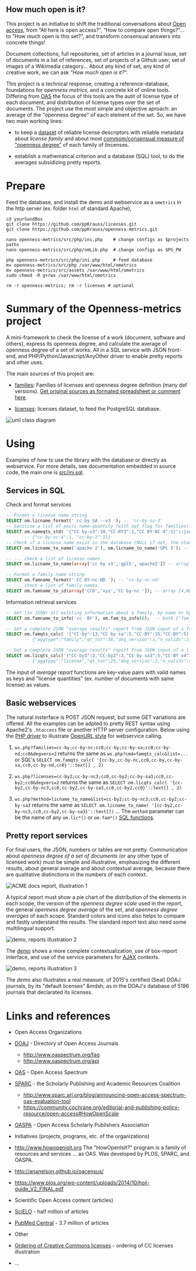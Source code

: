 ## How much open is it?
This project is an initiative to shift the traditional conversations about [Open access](https://en.wikipedia.org/wiki/Open_access), from “All here is open access?”, “How to compare open things?”... to "How much open is this set?",  and transform consensual answers into concrete things!

Document collections, full repositories, set of articles in a journal issue, set of documents in a list of references, set of projects of a Github user, set of images of a Wikimedia category... About any kind of set, any kind of creative work, we can ask *"How much open is it?"*.

This project is a technical response, creating a reference-database, foundations for *openness metrics*, and a concrete kit of online tools. Differing from [OAS](http://www.oaspectrum.org) the focus of this tools are the autit of license type of each document, and distribution of license types over the set of documents. The project use the most simple and objective aproach: an average of the "openness degree" of each element of the set. So, we have two main working lines:

* to keep a [dataset](https://github.com/datasets) of reliable license descriptors with reliable metadata about *license family* and about most [commom/consensual measure of "openness degree"](https://commons.wikimedia.org/wiki/File_talk:Ordering_of_Creative_Commons_licenses_from_most_to_least_open.png#Suggestion_for_ordering_by_an_openness-degree_criteria) of each family of lincenses.

* establish a mathematical criterion and a database (SQL) tool, to do the averages subsidizing pretty reports.

# Prepare

Feed the database, and install the demo and webservice as a `ometrics` in the http server (ex. folder `html` of standard Apache),

```
cd yourSandBox
git clone https://github.com/ppKrauss/licenses.git
git clone https://github.com/ppKrauss/openness-metrics.git

nano openness-metrics/src/php/ini.php    # change configs as $projects paths
nano openness-metrics/src/php/omLib.php  # change configs as $PG_PW

php openness-metrics/src/php/ini.php     # feed database
mv openness-metrics/src/php /var/www/html/ometrics
mv openness-metrics/src/assets /var/www/html/ometrics
sudo chmod -R g+rwx /var/www/html/ometrics

rm -r openness-metrics; rm -r licenses # optional
```

# Summary of the Openness-metrics project
A mini-framework to check the license of a work (document, software and others), express its openness degree, and calculate the average of openness degree of a set of works. All in a SQL service with JSON front-end, and PHP/Python/Javascript/AnyOther driver to enable pretty reports and other uses.

The main sources of this project are:

* [families](data/families.csv): Families of licenses and openness degree definition (many def versions). [Get original sources as formated spreadsheet or comment here](https://docs.google.com/spreadsheets/d/1nf3vFHcLpgVTcFbUJp8pL3H8fsBFvjrWA07AI2JZtk8/edit?usp=sharing).

* [licenses](https://github.com/ppKrauss/licenses): licenses dataset, to feed the PostgreSQL database.

![uml class diagram](_doc/uml_diagram.png)

# Using
Examples of how to use the library with the database or directly as webservice. For more details, see documentation embedded in source code, the main one is [src/ini.sql](https://github.com/ppKrauss/openness-metrics/blob/master/src/ini.sql).

## Services in SQL

Check and format services

```sql
-- Format a license name string
SELECT om.licname_format(' cc-by SA --v3 '); -- 'cc-by-sa-3'
-- Sanitize a list of pairs name-quantity (with opt flag for families)
SELECT om.nameqts_std( '{"CC by-v3":10,"CC-BY3":1,"CC BY-NC 4":1}'::json);
       -- {"cc-by-nc-4":1, "cc-by-3":11}
-- Check if a license name exist in the database (NULL if not, the standard name if exists)
SELECT om.licname_to_name('apache 2'), om.licname_to_name('GPL 5'); -- 'Apache-2.0', NULL

-- ... check a list of license names.
SELECT om.licname_to_name(array['cc by v3','gpl5','apache2']) -- array ['CC-BY-3.0',NULL,'Apache-2.0']

-- Format a family name string
SELECT om.famname_format(' CC BY-nc-ND '); -- 'cc-by-nc-nd'
-- ... check a list of family names.
SELECT om.famname_to_id(array['CC0','xyz','CC by-nc ']); -- array [4,NULL,10]
```

Information retrieval services
```sql
-- Get (in JSON) all existing information about a family, by name or by id
SELECT om.famname_to_info('cc  BY'), om.fam_to_info(6);  -- both {"fam_id":6,"fam_name":"cc-by", ...}

-- Get a complete JSON "average results" report from JSON input of a family list.
SELECT om.famqts_calc( '{"CC-by":13,"CC by sa":5,"CC-BY":15,"CC-BY":5}'::json , 1);
       -- {"aggtype":"family","qt_tot":38,"deg_version":1,"n_valids":2, ... }

-- Get a complete JSON "average results" report from JSON input of a license-name list.
SELECT om.licqts_calc('{"CC-by3":2,"CC-by2":3,"CC by sa3":5,"CC-BY v4":15}'::json);
       -- {"aggtype":"license","qt_tot":25,"deg_version":2,"n_valids":4, ...}
```
The input of *average report* functions are key-value pairs with valid names as keys and "license quantities" (ex. number of documents with same license) as values.

## Basic webservices
The natural insterface is POST JSON request, but some GET variations are offered.  All the examples can be adpted to pretty REST syntax using Apache2's `.htaccess` file or another HTTP server configuration. Below using the [PHP driver](./src/php) to illustrate [OpenURL style](https://en.wikipedia.org/wiki/OpenURL) for webservice calling.

 1. `ws.php?families=cc-by;cc-by-nc;cc0;cc-by;cc-by-sa;cc0;cc-by-nd;cc0&degvers=2` returns the same as `ws.php?cmd=famqts_calc&list=...`  or SQL's `SELECT om.famqts_calc( '{cc-by,cc-by-nc,cc0,cc-by,cc-by-sa,cc0,cc-by-nd,cc0}'::text[] , 2)`

 2. `ws.php?licenses=cc-by2;cc-by-nc3;cc0,cc-by2;cc-by-sa3;cc0,cc-by2;cc0&degvers=2` returns the same as `SELECT om.licqts_calc( '{cc-by2,cc-by-nc3,cc0,cc-by2,cc-by-sa3,cc0,cc-by2,cc0}'::text[] , 2)`

 3. `ws.php?method=licname_to_name&list=cc-by2;cc-by-nc3;cc0,cc-by2;cc-by-sa3` returns the same as `SELECT om.licname_to_name( '{cc-by2,cc-by-nc3,cc0,cc-by2,cc-by-sa3}'::text[])` ... The `method` parameter can be the name of any `om.lic*()` or `om.fam*()` [SQL functions](./src/ini.sql).

## Pretty report services

For final users, the JSON, numbers or tables are not pretty. Communication about *openness degree of a set of documents* (or any other type of licensed work) must be simple and illustrative, emphasizing the different results, about general average and about contextual average, because there are qualitative distinctions in the numbers of each context.

![ACME docs report, illustration 1](_doc/report-illustr1.png)

A typical report must show a pie chart of the distribution of the elements in each scope, the version of the *openness degree scale* used in the report, the general *openness degree average* of the set, and *openness degree averages* of each scope. Standard colors and icons also helps to compare and fastly understand the results. The standard report text also need some multilingual support.

![demo, reports illustration 2](_doc/report-illustr2-680px.png)

The [demo](src/php/demo.php) shows a more complete contextualization, use of box-report interface, and use of the service parameters for [AJAX](https://en.wikipedia.org/wiki/Ajax_(programming)) contexts.

![demo, reports illustration 3 ](_doc/report-illustr3-680px.png)

The *demo* also illustrates a real measure, of 2015's certified (Seal) DOAJ journals, by its "default licenses" &mdsh; as in the DOAJ's database of 5196 journals that declarated its licenses.

# Links and references

* Open Access Organizations
 * [DOAJ](https://doaj.org/) - Directory of Open Access Journals
   * http://www.oaspectrum.org/faq
   * http://www.oaspectrum.org/api
 * [OAS](http://www.oaspectrum.org/) - Open Access Spectrum
 * [SPARC](http://sparcopen.org/) - the Scholarly Publishing and Academic Resources Coalition
   * http://www.sparc.arl.org/blog/announcing-open-access-spectrum-oas-evaluation-tool
   * https://community.cochrane.org/editorial-and-publishing-policy-resource/open-access#HowOpenScale
 * [OASPA](http://oaspa.org/) - Open Access Scholarly Publishers Association

* Initiatives (projects, programs, etc. of the organizations)
 * http://www.howopenisit.org The "HowOpenIsIt?" program is a family of resources and services ... as OAS. Was developed by PLOS, SPARC, and OASPA.
 * http://ananelson.github.io/oacensus/
 * https://www.plos.org/wp-content/uploads/2014/10/hoii-guide_V2_FINAL.pdf

* Scientific Open Access content (articles)
 * [SciELO](http://www.scielo.org/) - half million of articles
 * [PubMed Central](http://www.ncbi.nlm.nih.gov/pmc/) - 3.7 million of articles

* Other
 * [Ordering of Creative Commons licenses](https://commons.wikimedia.org/wiki/File:Ordering_of_Creative_Commons_licenses_from_most_to_least_open.png) - ordering of CC licenses illustration
 * ...
